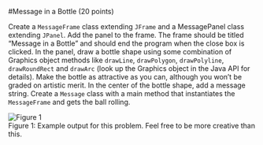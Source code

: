 #Message in a Bottle (20 points)

Create a `MessageFrame` class extending `JFrame` and a MessagePanel class extending `JPanel`. Add
the panel to the frame. The frame should be titled “Message in a Bottle” and should end the
program when the close box is clicked. In the panel, draw a bottle shape using some combination of
Graphics object methods like `drawLine`, `drawPolygon`, `drawPolyline`, `drawRoundRect` and `drawArc`
(look up the Graphics object in the Java API for details). Make the bottle as attractive as you can,
although you won’t be graded on artistic merit. In the center of the bottle shape, add a message
string. Create a `Message` class with a main method that instantiates the `MessageFrame` and gets
the ball rolling.


![Figure 1](https://i.stack.imgur.com/HWJL0.png)  
Figure 1: Example output for this problem. Feel free to be more creative than this.
